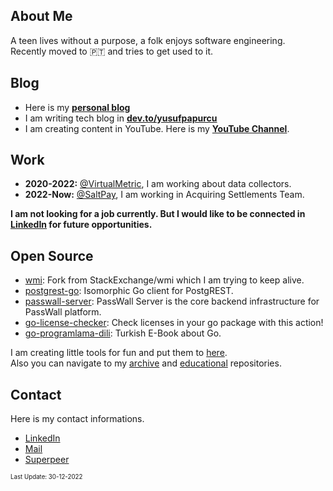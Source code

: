 ## About Me
A teen lives without a purpose, a folk enjoys software engineering. <br>
Recently moved to 🇵🇹 and tries to get used to it.

## Blog
- Here is my [**personal blog**](https://blog.yusufpapurcu.com)
- I am writing tech blog in [**dev.to/yusufpapurcu**](https://dev.to/yusufpapurcu)
- I am creating content in YouTube. Here is my [**YouTube Channel**](https://www.youtube.com/channel/UCn0yrndeCy6yeqZFVhucpfQ).

## Work
- **2020-2022:** [@VirtualMetric](https://www.linkedin.com/company/virtualmetric/), I am working about data collectors.
- **2022-Now:** [@SaltPay](https://www.linkedin.com/company/salt-pay/), I am working in Acquiring Settlements Team.

**I am not looking for a job currently. But I would like to be connected in [LinkedIn](https://www.linkedin.com/in/yusufpapurcu/) for future opportunities.**
## Open Source
- [wmi](https://github.com/yusufpapurcu/wmi): Fork from StackExchange/wmi which I am trying to keep alive.
- [postgrest-go](https://github.com/supabase/postgrest-go): Isomorphic Go client for PostgREST.
- [passwall-server](https://github.com/passwall/passwall-server): PassWall Server is the core backend infrastructure for PassWall platform.
- [go-license-checker](https://github.com/yusufpapurcu/go-license-checker): Check licenses in your go package with this action!
- [go-programlama-dili](https://github.com/ksckaan1/go-programlama-dili): Turkish E-Book about Go.

I am creating little tools for fun and put them to [here](https://github.com/thatmightgood).<br/>
Also you can navigate to my [archive](https://github.com/yusufpapurcu-archive) and [educational](https://github.com/yusufpapurcu-educational) repositories.

## Contact
Here is my contact informations.
- [LinkedIn](https://www.linkedin.com/in/yusufpapurcu/)
- [Mail](mailto:yusufturhanp@gmail.com)
- [Superpeer](https://superpeer.com/yusufpapurcu)

<sub><sup>Last Update: 30-12-2022</sup></sub>
